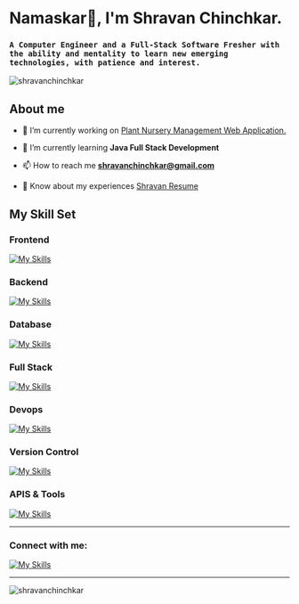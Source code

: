 # Namaskar🙏, I'm Shravan Chinchkar.

### `A Computer Engineer and a Full-Stack Software Fresher with the ability and mentality to learn new emerging technologies, with patience and interest.`

<p align="left"> <img src="https://komarev.com/ghpvc/?username=shravanchinchkar&label=Profile%20views&color=0e75b6&style=flat" alt="shravanchinchkar" /> </p>

## About me

- 🔭 I’m currently working on [Plant Nursery Management Web Application.](https://growvatika.live)
- 🌱 I’m currently learning **Java Full Stack Development**
- 📫 How to reach me **shravanchinchkar@gmail.com**

- 📄 Know about my experiences [Shravan Resume](https://drive.google.com/file/d/1qK8MZfxHpaJNanItucnHuP1-uC5mzooS/view?usp=sharing)

## My Skill Set

### Frontend
[![My Skills](https://skillicons.dev/icons?i=html,css,js,ts,react,tailwindcss,nextjs)](https://skillicons.dev)

### Backend
[![My Skills](https://skillicons.dev/icons?i=nodejs,express)](https://skillicons.dev)

### Database
[![My Skills](https://skillicons.dev/icons?i=mongodb,postgres,prisma)](https://skillicons.dev)

### Full Stack
[![My Skills](https://skillicons.dev/icons?i=nextjs)](https://skillicons.dev)

### Devops
[![My Skills](https://skillicons.dev/icons?i=docker,aws,cloudflare,vercel)](https://skillicons.dev)

### Version Control
[![My Skills](https://skillicons.dev/icons?i=git,github)](https://skillicons.dev)


### APIS & Tools
[![My Skills](https://skillicons.dev/icons?i=postman)](https://skillicons.dev)

---

<h3 align="left">Connect with me:</h3>

[![My Skills](https://skillicons.dev/icons?i=linkedin)](https://www.linkedin.com/in/shravan-chinchkar-308010250/)

---

<p><img align="center" src="https://github-readme-streak-stats.herokuapp.com/?user=shravanchinchkar&" alt="shravanchinchkar" /></p>
